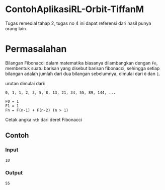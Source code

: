 # ContohAplikasiRL-Orbit-TiffanM
 Tugas remedial tahap 2, tugas no 4 ini dapat referensi dari hasil punya orang lain.
# Permasalahan
Bilangan Fibonacci dalam matematika biasanya dilambangkan dengan `Fn`, membentuk suatu barisan yang disebut barisan fibonacci, sehingga setiap bilangan adalah jumlah dari dua bilangan sebelumnya, dimulai dari `0` dan `1`.

urutan dimulai dari:
```
0, 1, 1, 2, 3, 5, 8, 13, 21, 34, 55, 89, 144, ...
```
```
F0 = 1
F1 = 1
Fn = F(n-1) + F(n-2) (n > 1)
```

Cetak angka `nth` dari deret Fibonacci

## Contoh
### Input
```
10
```

### Output
```
55
```

